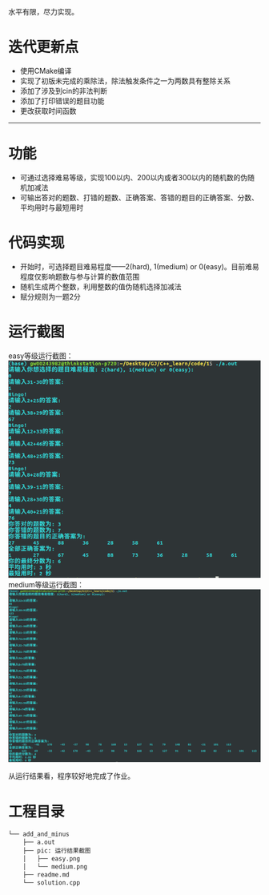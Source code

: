 水平有限，尽力实现。

# 迭代更新点
- 使用CMake编译
- 实现了初版未完成的乘除法，除法触发条件之一为两数具有整除关系
- 添加了涉及到cin的非法判断
- 添加了打印错误的题目功能
- 更改获取时间函数

-------------------------------------------------------------------------
# 功能

- 可通过选择难易等级，实现100以内、200以内或者300以内的随机数的伪随机加减法
- 可输出答对的题数、打错的题数、正确答案、答错的题目的正确答案、分数、平均用时与最短用时

# 代码实现

- 开始时，可选择题目难易程度——2(hard), 1(medium) or 0(easy)。目前难易程度仅影响题数与参与计算的数值范围
- 随机生成两个整数，利用整数的值伪随机选择加减法
- 赋分规则为一题2分

# 运行截图
easy等级运行截图：
![easy等级运行截图](/blue/task1/pic/easy.png)
medium等级运行截图：
![medium等级运行截图](/blue/task1/pic/medium.png)

从运行结果看，程序较好地完成了作业。

# 工程目录
```
└── add_and_minus
    ├── a.out
    ├── pic: 运行结果截图
    │   ├── easy.png
    │   └── medium.png
    ├── readme.md
    └── solution.cpp
```